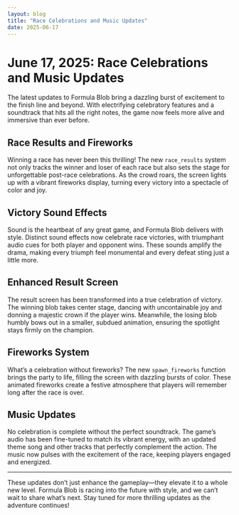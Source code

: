 ```yaml
---
layout: blog
title: "Race Celebrations and Music Updates"
date: 2025-06-17
---
```


# June 17, 2025: Race Celebrations and Music Updates

The latest updates to Formula Blob bring a dazzling burst of excitement to the finish line and beyond. With electrifying celebratory features and a soundtrack that hits all the right notes, the game now feels more alive and immersive than ever before.

## Race Results and Fireworks

Winning a race has never been this thrilling! The new `race_results` system not only tracks the winner and loser of each race but also sets the stage for unforgettable post-race celebrations. As the crowd roars, the screen lights up with a vibrant fireworks display, turning every victory into a spectacle of color and joy.

## Victory Sound Effects

Sound is the heartbeat of any great game, and Formula Blob delivers with style. Distinct sound effects now celebrate race victories, with triumphant audio cues for both player and opponent wins. These sounds amplify the drama, making every triumph feel monumental and every defeat sting just a little more.

## Enhanced Result Screen

The result screen has been transformed into a true celebration of victory. The winning blob takes center stage, dancing with uncontainable joy and donning a majestic crown if the player wins. Meanwhile, the losing blob humbly bows out in a smaller, subdued animation, ensuring the spotlight stays firmly on the champion.

## Fireworks System

What’s a celebration without fireworks? The new `spawn_fireworks` function brings the party to life, filling the screen with dazzling bursts of color. These animated fireworks create a festive atmosphere that players will remember long after the race is over.

## Music Updates

No celebration is complete without the perfect soundtrack. The game’s audio has been fine-tuned to match its vibrant energy, with an updated theme song and other tracks that perfectly complement the action. The music now pulses with the excitement of the race, keeping players engaged and energized.

---

These updates don’t just enhance the gameplay—they elevate it to a whole new level. Formula Blob is racing into the future with style, and we can’t wait to share what’s next. Stay tuned for more thrilling updates as the adventure continues!
